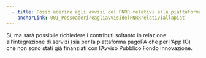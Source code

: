 ```yaml
---
  - title: Posso aderire agli avvisi del PNRR relativi alla piattaforma pagoPA e all’App IO se ho già partecipato all’Avviso Pubblico Fondo Innovazione e ho già ricevuto i relativi contributi?
    anchorLink: 001_PossoaderireagliavvisidelPNRRrelativiallapiat
---
```


Sì, ma sarà possibile richiedere i contributi soltanto in relazione all’integrazione di servizi (sia per la piattaforma pagoPA che per l’App IO) che non sono stati già finanziati con l’Avviso Pubblico Fondo Innovazione.